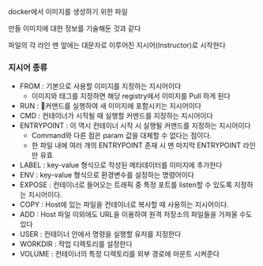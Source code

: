 docker에서 이미지를 생성하기 위한 파일

만들 이미지에 대한 정보를 기술해둔 것과 같다

파일의 각 라인 맨 앞에는 대문자로 이루어진 지시어(Instructor)로 시작한다

### 지시어 종류
- FROM : 기본으로 사용할 이미지를 지정하는 지시어이다
	- 이미지와 태그를 지정하면 해당 registry에서 이미지를 Pull 하게 된다
- RUN : 커맨드를 실행하여 새 이미지에 포함시키는 지시어이다
- CMD : 컨테이너가 시작될 때 실행할 커맨드를 지정하는 지시어이다
- ENTRYPOINT : 이 역시 컨테이너 시작 시 실행될 커맨드를 지정하는 지시어이다
	- Command와 다른 점은 param 값을 대체할 수 없다는 점이다.
	- 한 파일 내에 여러 개의 ENTRYPOINT 존재 시 맨 마지막 ENTRYPOINT 라인만 유효
- LABEL : key-value 형식으로 작성된 메타데이터를 이미지에 추가한다
- ENV : key-value 형식으로 환경변수를 설정하는 명령어이다
- EXPOSE : 컨테이너로 들어오는 트래픽 중 특정 포트를 listen할 수 있도록 지정하는 지시어이다.
- COPY : Host에 있는 파일을 컨테이너로 복사할 때 사용하는 지시어이다.
- ADD : Host 파일 이외에도 URL을 이용하여 원격 저장소의 파일들을 가져올 수도 있다
- USER : 컨테이너 안에서 명령을 실행할 유저를 지정한다
- WORKDIR : 작업 디렉토리를 설정한다
- VOLUME : 컨테이너의 특정 디렉토리를 외부 경로에 마운트 시켜준다
